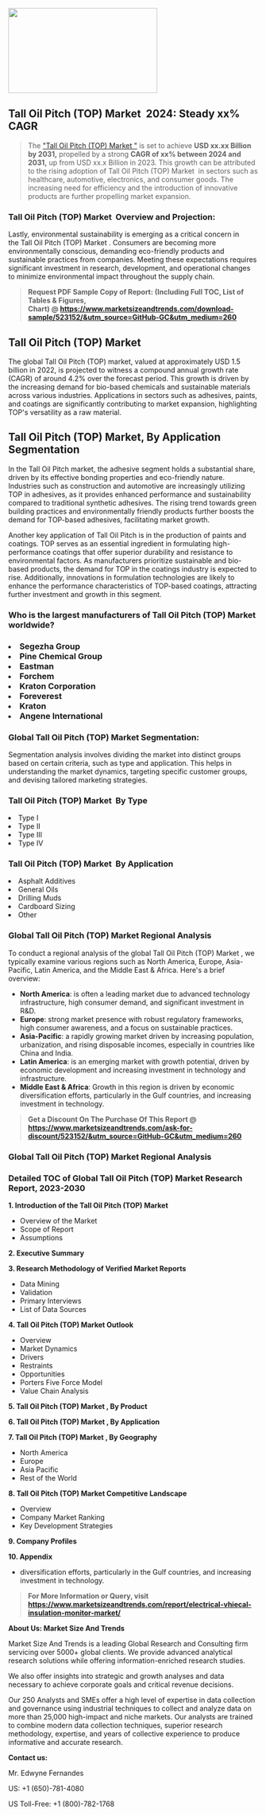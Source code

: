 <p><img class="alignnone size-medium wp-image-20088" src="https://ffe5etoiles.com/wp-content/uploads/2024/12/MST1-300x171.png" alt="" width="300" height="171" /></p><h2 id="ember46" class="ember-view reader-text-block__heading-2">Tall Oil Pitch (TOP) Market &nbsp;2024: Steady&nbsp;xx% CAGR</h2><blockquote id="ember47" class="ember-view reader-text-block__blockquote">The&nbsp;<a class="app-aware-link " href="https://www.marketsizeandtrends.com/download-sample/523152/&utm_source=GitHub-GC&utm_medium=260" target="_blank" data-test-app-aware-link="">"Tall Oil Pitch (TOP) Market "</a>&nbsp;is set to achieve&nbsp;<strong>USD&nbsp;xx.xx&nbsp;Billion by 2031,</strong>&nbsp;propelled by a strong&nbsp;<strong>CAGR of&nbsp;xx% between 2024 and 2031,</strong>&nbsp;up from USD xx.x Billion in 2023. This growth can be attributed to the rising adoption of&nbsp;Tall Oil Pitch (TOP) Market &nbsp;in sectors such as healthcare, automotive, electronics, and consumer goods. The increasing need for efficiency and the introduction of innovative products are further propelling market expansion.</blockquote><h3 id="ember48" class="ember-view reader-text-block__heading-3">Tall Oil Pitch (TOP) Market &nbsp;Overview and Projection:</h3><p id="ember49" class="ember-view reader-text-block__paragraph">Lastly, environmental sustainability is emerging as a critical concern in the&nbsp;Tall Oil Pitch (TOP) Market . Consumers are becoming more environmentally conscious, demanding eco-friendly products and sustainable practices from companies. Meeting these expectations requires significant investment in research, development, and operational changes to minimize environmental impact throughout the supply chain.</p><blockquote id="ember50" class="ember-view reader-text-block__blockquote"><strong>Request PDF Sample Copy of Report: (Including Full TOC, List of Tables &amp; Figures, Chart)&nbsp;@&nbsp;<strong><a href="https://www.marketsizeandtrends.com/download-sample/523152/&utm_source=GitHub-GC&utm_medium=260" target="_blank">https://www.marketsizeandtrends.com/download-sample/523152/&utm_source=GitHub-GC&utm_medium=260</a></strong></strong></blockquote><h3 class=""> <h2>Tall Oil Pitch (TOP) Market</h2><p>The global Tall Oil Pitch (TOP) market, valued at approximately USD 1.5 billion in 2022, is projected to witness a compound annual growth rate (CAGR) of around 4.2% over the forecast period. This growth is driven by the increasing demand for bio-based chemicals and sustainable materials across various industries. Applications in sectors such as adhesives, paints, and coatings are significantly contributing to market expansion, highlighting TOP's versatility as a raw material.</p><h2>Tall Oil Pitch (TOP) Market, By Application Segmentation</h2><p>In the Tall Oil Pitch market, the adhesive segment holds a substantial share, driven by its effective bonding properties and eco-friendly nature. Industries such as construction and automotive are increasingly utilizing TOP in adhesives, as it provides enhanced performance and sustainability compared to traditional synthetic adhesives. The rising trend towards green building practices and environmentally friendly products further boosts the demand for TOP-based adhesives, facilitating market growth.</p><p>Another key application of Tall Oil Pitch is in the production of paints and coatings. TOP serves as an essential ingredient in formulating high-performance coatings that offer superior durability and resistance to environmental factors. As manufacturers prioritize sustainable and bio-based products, the demand for TOP in the coatings industry is expected to rise. Additionally, innovations in formulation technologies are likely to enhance the performance characteristics of TOP-based coatings, attracting further investment and growth in this segment.</p></h3><h3 id="" class="">Who is the largest manufacturers of&nbsp;Tall Oil Pitch (TOP) Market worldwide?</h3><h3 class=""></Li><Li>Segezha Group</Li><Li> Pine Chemical Group</Li><Li> Eastman</Li><Li> Forchem</Li><Li> Kraton Corporation</Li><Li> Foreverest</Li><Li> Kraton</Li><Li> Angene International</h3><h3 id="ember53" class="ember-view reader-text-block__heading-3">Global&nbsp;Tall Oil Pitch (TOP) Market Segmentation:</h3><p id="ember54" class="ember-view reader-text-block__paragraph">Segmentation analysis involves dividing the market into distinct groups based on certain criteria, such as type and application. This helps in understanding the market dynamics, targeting specific customer groups, and devising tailored marketing strategies.</p><h3 id="" class="">Tall Oil Pitch (TOP) Market &nbsp;By Type</h3><p></Li><Li>Type I</Li><Li> Type II</Li><Li> Type III</Li><Li> Type IV</p><h3 id="" class="">Tall Oil Pitch (TOP) Market &nbsp;By Application</h3><p class=""></Li><Li>Asphalt Additives</Li><Li> General Oils</Li><Li> Drilling Muds</Li><Li> Cardboard Sizing</Li><Li> Other</p><h3 id="ember62" class="ember-view reader-text-block__heading-3">Global Tall Oil Pitch (TOP) Market Regional Analysis</h3><p id="ember63" class="ember-view reader-text-block__paragraph">To conduct a regional analysis of the global Tall Oil Pitch (TOP) Market , we typically examine various regions such as North America, Europe, Asia-Pacific, Latin America, and the Middle East &amp; Africa. Here's a brief overview:</p><ul><li><strong>North America</strong>: is often a leading market due to advanced technology infrastructure, high consumer demand, and significant investment in R&amp;D.</li><li><strong>Europe</strong>: strong market presence with robust regulatory frameworks, high consumer awareness, and a focus on sustainable practices.</li><li><strong>Asia-Pacific</strong>: a rapidly growing market driven by increasing population, urbanization, and rising disposable incomes, especially in countries like China and India.</li><li><strong>Latin America</strong>: is an emerging market with growth potential, driven by economic development and increasing investment in technology and infrastructure.</li><li><strong>Middle East &amp; Africa</strong>: Growth in this region is driven by economic diversification efforts, particularly in the Gulf countries, and increasing investment in technology.</li></ul><blockquote id="ember61" class="ember-view reader-text-block__blockquote"><strong>Get a Discount On The Purchase Of This Report @ <strong><a href="https://html-cleaner.com/" target="">https://www.marketsizeandtrends.com/ask-for-discount/523152/&utm_source=GitHub-GC&utm_medium=260</a></strong></strong></blockquote><h3 id="ember62" class="ember-view reader-text-block__heading-3">Global Tall Oil Pitch (TOP) Market Regional Analysis</h3><h3 id="" class="">Detailed TOC of Global Tall Oil Pitch (TOP) Market Research Report, 2023-2030</h3><p id="" class=""><strong>1. Introduction of the Tall Oil Pitch (TOP) Market </strong></p><ul><li>Overview of the Market</li><li>Scope of Report</li><li>Assumptions</li></ul><p id="" class=""><strong>2. Executive Summary</strong></p><p id="" class=""><strong>3. Research Methodology of Verified Market Reports</strong></p><ul><li>Data Mining</li><li>Validation</li><li>Primary Interviews</li><li>List of Data Sources</li></ul><p id="" class=""><strong>4. Tall Oil Pitch (TOP) Market Outlook</strong></p><ul><li>Overview</li><li>Market Dynamics</li><li>Drivers</li><li>Restraints</li><li>Opportunities</li><li>Porters Five Force Model</li><li>Value Chain Analysis</li></ul><p id="" class=""><strong>5. Tall Oil Pitch (TOP) Market , By Product</strong></p><p id="" class=""><strong>6. Tall Oil Pitch (TOP) Market , By Application</strong></p><p id="" class=""><strong>7. Tall Oil Pitch (TOP) Market , By Geography</strong></p><ul><li>North America</li><li>Europe</li><li>Asia Pacific</li><li>Rest of the World</li></ul><p id="" class=""><strong>8. Tall Oil Pitch (TOP) Market Competitive Landscape</strong></p><ul><li>Overview</li><li>Company Market Ranking</li><li>Key Development Strategies</li></ul><p id="" class=""><strong>9. Company Profiles</strong></p><p id="" class=""><strong>10. Appendix</strong></p><ul><li>diversification efforts, particularly in the Gulf countries, and increasing investment in technology.</li></ul><blockquote id="ember65" class="ember-view reader-text-block__blockquote"><strong>For More Information or Query, visit <strong><strong><a href="https://html-cleaner.com/" target="">https://www.marketsizeandtrends.com/report/electrical-vhiecal-insulation-monitor-market/</a></strong></strong></strong></blockquote><p id="" class=""><strong>About Us: Market Size And Trends</strong></p><p id="" class="">Market Size And Trends is a leading Global Research and Consulting firm servicing over 5000+ global clients. We provide advanced analytical research solutions while offering information-enriched research studies.</p><p id="" class="">We also offer insights into strategic and growth analyses and data necessary to achieve corporate goals and critical revenue decisions.</p><p id="" class="">Our 250 Analysts and SMEs offer a high level of expertise in data collection and governance using industrial techniques to collect and analyze data on more than 25,000 high-impact and niche markets. Our analysts are trained to combine modern data collection techniques, superior research methodology, expertise, and years of collective experience to produce informative and accurate research.</p><p id="" class=""><strong>Contact us:</strong></p><p id="" class="">Mr. Edwyne Fernandes</p><p id="" class="">US: +1 (650)-781-4080</p><p id="" class="">US Toll-Free: +1 (800)-782-1768</p>
